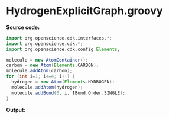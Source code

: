# HydrogenExplicitGraph.groovy
**Source code:**
```groovy
import org.openscience.cdk.interfaces.*;
import org.openscience.cdk.*;
import org.openscience.cdk.config.Elements;

molecule = new AtomContainer();
carbon = new Atom(Elements.CARBON);
molecule.addAtom(carbon);
for (int i=1; i<=4; i++) {
  hydrogen = new Atom(Elements.HYDROGEN);
  molecule.addAtom(hydrogen);
  molecule.addBond(0, i, IBond.Order.SINGLE);
}
```
**Output:**
```plain
```
